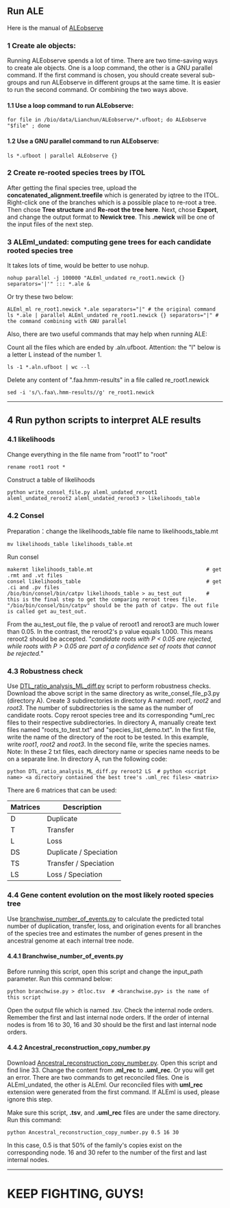 
## Run ALE
Here is the manual of [ALEobserve](https://github.com/ssolo/ALE)
### 1 Create ale objects:
Running ALEobserve spends a lot of time.
There are two time-saving ways to create ale objects.
One is a loop command, the other is a GNU parallel command.
If the first command is chosen, you should create several sub-groups
and run ALEobserve in different groups at the same time.
It is easier to run the second command. Or combining the two ways above.
#### 1.1 Use a loop command to run ALEobserve:
    for file in /bio/data/Lianchun/ALEobserve/*.ufboot; do ALEobserve "$file" ; done
#### 1.2 Use a GNU parallel command to run ALEobserve:
    ls *.ufboot | parallel ALEobserve {}
### 2 Create re-rooted species trees by ITOL
After getting the final species tree, upload the **concatenated_alignment.treefile**
which is generated by iqtree to the ITOL. Right-click one of the branches which is a possible place to re-root a tree.
Then chose **Tree structure** and **Re-root the tree here**.
Next, chose **Export**, and change the output format to **Newick tree**.
This **.newick** will be one of the input files of the next step.
### 3 ALEml_undated: computing gene trees for each candidate rooted species tree
It takes lots of time, would be better to use nohup.

    nohup parallel -j 100000 "ALEml_undated re_root1.newick {} separators='|'" ::: *.ale &
Or try these two below:

    ALEml_ml re_root1.newick *.ale separators="|" # the original command
    ls *.ale | parallel ALEml_undated re_root1.newick {} separators="|" #  the command combining with GNU parallel
Also, there are two useful commands that may help when running ALE:

Count all the files which are ended by .aln.ufboot.
Attention: the "l" below is a letter L instead of the number 1.
 
    ls -1 *.aln.ufboot | wc --l
Delete any content of ".faa\.hmm-results" in a file called re_root1.newick

    sed -i 's/\.faa\.hmm-results//g' re_root1.newick
***
## 4 Run python scripts to interpret ALE results
### 4.1 likelihoods
Change everything in the file name from "root1" to "root"

    rename root1 root *
Construct a table of likelihoods

    python write_consel_file.py aleml_undated_reroot1 aleml_undated_reroot2 aleml_undated_reroot3 > likelihoods_table
    
### 4.2 Consel
Preparation：change the likelihoods_table file name to likelihoods_table.mt

    mv likelihoods_table likelihoods_table.mt

Run consel

    makermt likelihoods_table.mt                                     # get .rmt and .vt files
    consel likelihoods_table                                         # get .ci and .pv files
    /bio/bin/consel/bin/catpv likelihoods_table > au_test_out        # this is the final step to get the comparing reroot trees file. "/bio/bin/consel/bin/catpv" should be the path of catpv. The out file is called get au_test_out.

From the au_test_out file, the p value of reroot1 and reroot3 are much lower than 0.05. In the contrast, the reroot2's p value equals 1.000. This means reroot2 should be accepted. "*candidate roots with P < 0.05 are rejected, while roots with P > 0.05 are part of a confidence set of roots that cannot be rejected.*"
### 4.3 Robustness check
Use [DTL_ratio_analysis_ML_diff.py](https://github.com/ak-andromeda/ALE_methods/blob/main/DTL_ratio_analysis_ML_diff.py) script to perform robustness checks. 
Download the above script in the same directory as write_consel_file_p3.py (directory A). Create 3 subdirectories in directory A named: *root1*, *root2* and *root3*. 
The number of subdirectories is the same as the number of candidate roots.
Copy reroot species tree and its corresponding *uml_rec files to their respective subdirectories. 
In directory A, manually create text files named "roots_to_test.txt" and "species_list_demo.txt". 
In the first file, write the name of the directory of the root to be tested. 
In this example, write *root1*, *root2* and *root3*. In the second file, write the species names.
Note: In these 2 txt files, each directory name or species name needs to be on a separate line. In directory A, run the following code:

    python DTL_ratio_analysis_ML_diff.py reroot2 LS  # python <script name> <a directory contained the best tree's .uml_rec files> <matrix>
    
There are 6 matrices that can be used:

 | Matrices | Description        |
 |--------------------|---| 
 | D        | Duplicate          | 
 | T        | Transfer           | 
 | L        |Loss                | 
 | DS       | Duplicate / Speciation | 
 | TS       | Transfer / Speciation | 
 | LS       | Loss / Speciation     |

### 4.4 Gene content evolution on the most likely rooted species tree
Use [branchwise_number_of_events.py](https://github.com/ak-andromeda/ALE_methods/blob/main/branchwise_number_of_events.py) to calculate the predicted total
number of duplication, transfer, loss, and origination events for all
branches of the species tree and estimates the number of genes
present in the ancestral genome at each internal tree node.

#### 4.4.1 Branchwise_number_of_events.py
Before running this script, open this script and change the input_path parameter. 
Run this command below:

    python branchwise.py > dtloc.tsv  # <branchwise.py> is the name of this script
Open the output file which is named .tsv. Check the internal node orders. 
Remember the first and last internal node orders. If the order of internal nodes is from 16 to 30, 16 and 30 should be the first and last internal node orders. 

#### 4.4.2 Ancestral_reconstruction_copy_number.py
Download [Ancestral_reconstruction_copy_number.py](https://github.com/ak-andromeda/ALE_methods/blob/main/Ancestral_reconstruction_copy_number.py).
Open this script and find line 33.
Change the content from **.ml_rec** to **.uml_rec**. Or you will get an error.
There are two commands to get reconciled files. One is ALEml_undated, the other is ALEml.
Our reconciled files with **uml_rec** extension were generated from the first command.
If ALEml is used, please ignore this step.

Make sure this script, **.tsv**, and **.uml_rec** files are under the same directory. Run this command:

    python Ancestral_reconstruction_copy_number.py 0.5 16 30

In this case, 0.5 is that 50% of the family's copies exist on the corresponding node.
16 and 30 refer to the number of the first and last internal nodes.
***
# KEEP FIGHTING, GUYS!
